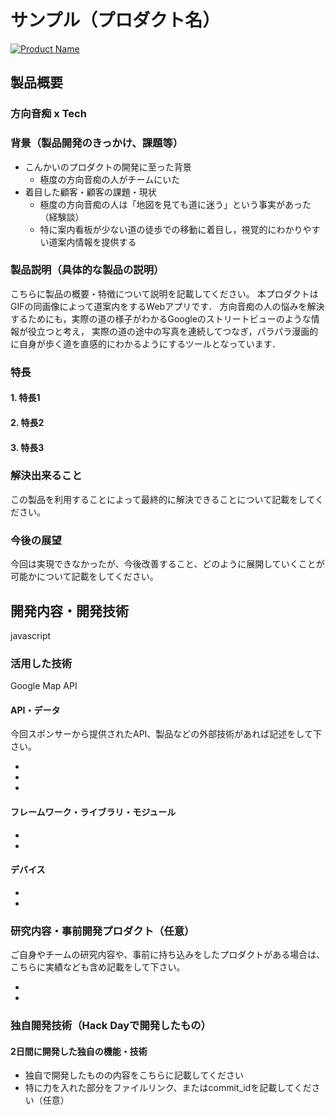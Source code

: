 # サンプル（プロダクト名）

[![Product Name](image.png)](https://www.youtube.com/watch?v=G5rULR53uMk)

## 製品概要
### 方向音痴 x Tech

### 背景（製品開発のきっかけ、課題等）
- こんかいのプロダクトの開発に至った背景
  - 極度の方向音痴の人がチームにいた
- 着目した顧客・顧客の課題・現状
  - 極度の方向音痴の人は「地図を見ても道に迷う」という事実があった（経験談）
  - 特に案内看板が少ない道の徒歩での移動に着目し，視覚的にわかりやすい道案内情報を提供する

### 製品説明（具体的な製品の説明）
こちらに製品の概要・特徴について説明を記載してください。
本プロダクトはGIFの同画像によって道案内をするWebアプリです．
方向音痴の人の悩みを解決するためにも，実際の道の様子がわかるGoogleのストリートビューのような情報が役立つと考え，
実際の道の途中の写真を連続してつなぎ，パラパラ漫画的に自身が歩く道を直感的にわかるようにするツールとなっています．

### 特長

#### 1. 特長1

#### 2. 特長2

#### 3. 特長3

### 解決出来ること
この製品を利用することによって最終的に解決できることについて記載をしてください。

### 今後の展望
今回は実現できなかったが、今後改善すること、どのように展開していくことが可能かについて記載をしてください。


## 開発内容・開発技術
javascript
### 活用した技術
Google Map API
#### API・データ
今回スポンサーから提供されたAPI、製品などの外部技術があれば記述をして下さい。

* 
* 
* 

#### フレームワーク・ライブラリ・モジュール
* 
* 

#### デバイス
* 
* 

### 研究内容・事前開発プロダクト（任意）
ご自身やチームの研究内容や、事前に持ち込みをしたプロダクトがある場合は、こちらに実績なども含め記載をして下さい。

* 
* 


### 独自開発技術（Hack Dayで開発したもの）
#### 2日間に開発した独自の機能・技術
* 独自で開発したものの内容をこちらに記載してください
* 特に力を入れた部分をファイルリンク、またはcommit_idを記載してください（任意）
